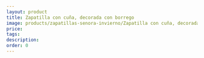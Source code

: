 ```yaml
---
layout: product
title: Zapatilla con cuña, decorada con borrego
image: products/zapatillas-senora-invierno/Zapatilla con cuña, decorada con borrego. Distintos colores_20Eu
price: 
tags: 
description: 
order: 0
---
```

